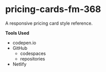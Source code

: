 # pricing-cards-fm-368

A responsive pricing card style reference.

**Tools Used**

* codepen.io
* GitHub
    * codespaces
    * repositories
* Netlify